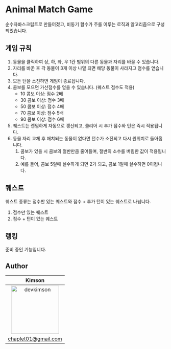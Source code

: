 # Animal Match Game

순수자바스크립트로 만들어졌고, 비동기 함수가 주를 이루는 로직과 알고리즘으로 구성되었습니다.

## 게임 규칙

1. 동물을 클릭하여 상, 하, 좌, 우 1칸 범위의 다른 동물과 자리를 바꿀 수 있습니다.
2. 자리를 바꾼 후 각 동물이 3개 이상 나열 되면 해당 동물이 사라지고 점수를 얻습니다.
3. 모든 턴을 소진하면 게임이 종료됩니다.
4. 콤보를 모으면 가산점수를 얻을 수 있습니다. (퀘스트 점수도 적용)
   - 10 콤보 이상: 점수 2배
   - 30 콤보 이상: 점수 3배
   - 50 콤보 이상: 점수 4배
   - 70 콤보 이상: 점수 5배
   - 90 콤보 이상: 점수 6배
5. 퀘스트는 랜덤하게 자동으로 갱신되고, 클리어 시 추가 점수와 턴은 즉시 적용됩니다.
6. 동물 자리 교체 후 매치되는 동물이 없다면 턴수가 소진되고 다시 원위치로 돌아옵니다.
   1. 콤보가 있을 시 콤보의 절반만큼 줄어들며, 절반의 소수를 버림한 값이 적용됩니다.
   2. 예를 들어, 콤보 5일때 실수하게 되면 2가 되고, 콤보 1일때 실수하면 0이됩니다.

## 퀘스트

퀘스트 종류는 점수만 있는 퀘스트와 점수 + 추가 턴이 있는 퀘스트로 나뉩니다.

1. 점수만 있는 퀘스트
2. 점수 + 턴이 있는 퀘스트

## 랭킹

준비 중인 기능입니다.

## Author

|                                            Kimson                                             |
| :-------------------------------------------------------------------------------------------: |
| <img src="https://avatars.githubusercontent.com/u/71887242?v=4" alt="devkimson" width="150" > |
|                       [chaplet01@gmail.com](mailto:chaplet01@gmail.com)                       |
